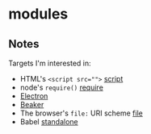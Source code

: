 # modules







## Notes

Targets I'm interested in:

* HTML's `<script src="">` [script](https://developer.mozilla.org/en-US/docs/Web/HTML/Element/script)
* node's `require()` [require](https://nodejs.org/api/modules.html#modules_require_id)
* [Electron](https://www.electronjs.org/)
* [Beaker](https://beakerbrowser.com/)
* The browser's `file:` URI scheme [file](https://tools.ietf.org/html/rfc8089)
* Babel [standalone](https://babeljs.io/docs/en/babel-standalone)
